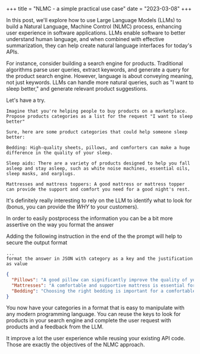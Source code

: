 +++
title = "NLMC - a simple practical use case" 
date = "2023-03-08"
+++

In this post, we'll explore how to use Large Language Models (LLMs) to build a Natural Language, Machine Control (NLMC) process, enhancing user experience in software applications. LLMs enable software to better understand human language, and when combined with effective summarization, they can help create natural language interfaces for today's APIs.

For instance, consider building a search engine for products. Traditional algorithms parse user queries, extract keywords, and generate a query for the product search engine. However, language is about conveying meaning, not just keywords. LLMs can handle more natural queries, such as "I want to sleep better," and generate relevant product suggestions.

Let's have a try.

```prompt
Imagine that you're helping people to buy products on a marketplace.
Propose products categories as a list for the request "I want to sleep better"
```

```answer
Sure, here are some product categories that could help someone sleep better:

Bedding: High-quality sheets, pillows, and comforters can make a huge difference in the quality of your sleep.

Sleep aids: There are a variety of products designed to help you fall asleep and stay asleep, such as white noise machines, essential oils, sleep masks, and earplugs.

Mattresses and mattress toppers: A good mattress or mattress topper can provide the support and comfort you need for a good night's rest.
```

It's definitely really interesting to rely on the LLM to identify what to look for (bonus, you can provide the _WHY_ to your customers).

In order to easily postprocess the information you can be a bit more assertive on the way you format the answer

Adding the following instruction in the end of the the prompt will help to secure the output format

```prompt
...
format the answer in JSON with category as a key and the justification as value
```

```json
{
  "Pillows": "A good pillow can significantly improve the quality of your sleep by providing proper support and alignment for your head, neck, and shoulders. There are pillows available in the market that cater to specific needs, such as memory foam, cooling gel, and orthopedic pillows.",
  "Mattresses": "A comfortable and supportive mattress is essential for a good night's sleep. A mattress that is too hard or too soft can cause discomfort and disrupt sleep. Look for a mattress that suits your sleeping position and preferences, such as memory foam, latex, or hybrid mattresses",
  "Bedding": "Choosing the right bedding is important for a comfortable sleep. This includes sheets, blankets, comforters, and duvets. Look for materials that are breathable, such as cotton or linen, to keep you cool during the night."
}
```

You now have your categories in a format that is easy to manipulate with any modern programming language. You can reuse the keys to look for products in your search engine and complete the user request with products and a feedback from the LLM.

It improve a lot the user experience while reusing your existing API code. Those are exactly the objectives of the NLMC approach.
